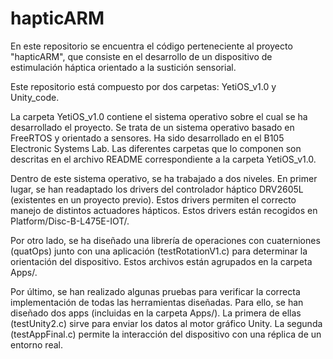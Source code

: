 # hapticARM
En este repositorio se encuentra el código perteneciente al proyecto "hapticARM", que consiste en el desarrollo de un dispositivo de estimulación háptica orientado a la sustición sensorial.

Este repositorio está compuesto por dos carpetas: YetiOS_v1.0 y Unity_code.

La carpeta YetiOS_v1.0 contiene el sistema operativo sobre el cual se ha desarrollado el proyecto. Se trata de un sistema operativo basado en FreeRTOS y orientado a sensores. Ha sido desarrollado en el B105 Electronic Systems Lab. Las diferentes carpetas que lo componen son descritas en el archivo README correspondiente a la carpeta  YetiOS_v1.0.

Dentro de este sistema operativo, se ha trabajado a dos niveles. En primer lugar, se han readaptado los drivers del controlador háptico DRV2605L (existentes en un proyecto previo). Estos drivers permiten el correcto manejo de distintos actuadores hápticos. Estos drivers están recogidos en Platform/Disc-B-L475E-IOT/.

Por otro lado, se ha diseñado una librería de operaciones con cuaterniones (quatOps) junto con una aplicación (testRotationV1.c) para determinar la orientación del dispositivo. Estos archivos están agrupados en la carpeta Apps/. 

Por último, se han realizado algunas pruebas para verificar la correcta implementación de todas las herramientas diseñadas. Para ello, se han diseñado dos apps (incluidas en la carpeta Apps/). La primera de ellas (testUnity2.c) sirve para enviar los datos al motor gráfico Unity. La segunda (testAppFinal.c) permite la interacción del dispositivo con una réplica de un entorno real.

